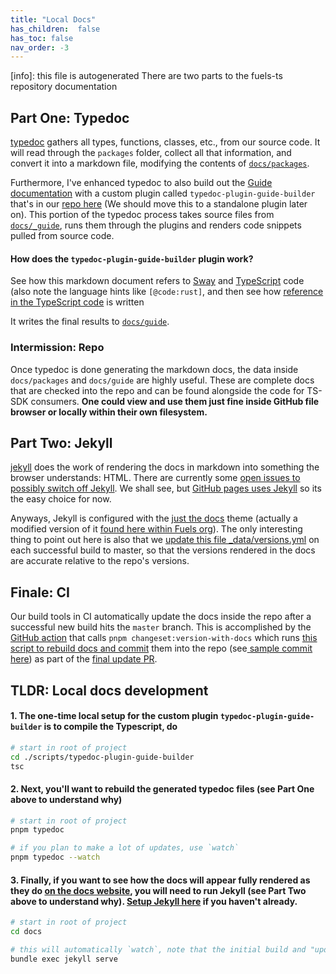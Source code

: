 ```yaml
---
title: "Local Docs"
has_children:  false
has_toc: false
nav_order: -3
---
```


[info]: this file is autogenerated
There are two parts to the fuels-ts repository documentation

## Part One: Typedoc
[typedoc](https://typedoc.org/) gathers all types, functions, classes, etc., from our source code. It will read through the `packages` folder, collect all that information, and convert it into a markdown file, modifying the contents of [`docs/packages`](https://github.com/FuelLabs/fuels-ts/tree/master/docs/packages).


Furthermore, I've enhanced typedoc to also build out the [Guide documentation](https://fuellabs.github.io/fuels-ts/guide/) with a custom plugin called  `typedoc-plugin-guide-builder` that's in our [repo here](https://github.com/FuelLabs/fuels-ts/tree/master/scripts/typedoc-plugin-guide-builder) (We should move this to a standalone plugin later on). This portion of the typedoc process takes source files from [`docs/_guide`](https://github.com/FuelLabs/fuels-ts/tree/master/docs/_guide), runs them through the plugins and renders code snippets pulled from source code.  

#### How does the `typedoc-plugin-guide-builder` plugin work? 
See how this markdown document refers to [Sway](https://github.com/FuelLabs/fuels-ts/blob/master/docs/_guide/testing/testing-with-jest.md?plain=1#L6) and [TypeScript](https://github.com/FuelLabs/fuels-ts/blob/master/docs/_guide/testing/testing-with-jest.md?plain=1#L9) code (also note the language hints like `[@code:rust]`, and then see how [reference in the TypeScript code](https://github.com/FuelLabs/fuels-ts/blob/master/packages/example-contract/src/example-contract.test.ts#L1) is written

It writes the final results to [`docs/guide`](https://github.com/FuelLabs/fuels-ts/tree/master/docs/guide).

### Intermission: Repo
Once typedoc is done generating the markdown docs, the data inside `docs/packages` and `docs/guide` are highly useful. These are complete docs that are checked into the repo and can be found alongside the code for TS-SDK consumers. **One could view and use them just fine inside GitHub file browser or locally within their own filesystem.**

## Part Two: Jekyll
[jekyll](https://jekyllrb.com/) does the work of rendering the docs in markdown into something the browser understands: HTML. There are currently some [open issues to possibly switch off Jekyll](https://github.com/FuelLabs/fuels-ts/issues/457). We shall see, but [GitHub pages uses Jekyll](https://docs.github.com/en/pages/setting-up-a-github-pages-site-with-jekyll) so its the easy choice for now.

Anyways, Jekyll is configured with the [just the docs](https://github.com/just-the-docs/just-the-docs) theme (actually a modified version of it [found here within Fuels org](https://github.com/FuelLabs/typedoc-just-the-docs-theme)). The only interesting thing to point out here is also that we [update this file _data/versions.yml](https://github.com/FuelLabs/fuels-ts/blob/master/docs/_data/versions.yml) on each successful build to master, so that the versions rendered in the docs are accurate relative to the repo's versions.

## Finale: CI
Our build tools in CI automatically update the docs inside the repo after a successful new build hits the `master` branch. This is accomplished by the [GitHub action](https://github.com/FuelLabs/fuels-ts/blob/master/.github/workflows/release.yaml#L48) that calls `pnpm changeset:version-with-docs` which runs [this script to rebuild docs and commit](https://github.com/FuelLabs/fuels-ts/blob/master/scripts/changeset-version-with-docs.ts) them into the repo (see[ sample commit here](https://github.com/FuelLabs/fuels-ts/pull/669/commits/8fc3bb1eea57e73139965cf32f36b24537df4906)) as part of the [final update PR](https://github.com/FuelLabs/fuels-ts/pull/669).

## TLDR: Local docs development
#### 1. The one-time local setup for the custom plugin `typedoc-plugin-guide-builder` is to compile the Typescript, do
```bash
# start in root of project
cd ./scripts/typedoc-plugin-guide-builder
tsc
```

#### 2. Next, you'll want to rebuild the generated typedoc files (see Part One above to understand why)
```bash
# start in root of project
pnpm typedoc

# if you plan to make a lot of updates, use `watch`
pnpm typedoc --watch
```

#### 3. Finally, if you want to see how the docs will appear fully rendered as they do [on the docs website](https://fuellabs.github.io/fuels-ts/), you will need to run Jekyll (see Part Two above to understand why). [Setup Jekyll here](https://jekyllrb.com/docs/) if you haven't already.
```bash
# start in root of project
cd docs

# this will automatically `watch`, note that the initial build and "updates" can take several seconds/minutes
bundle exec jekyll serve
```
